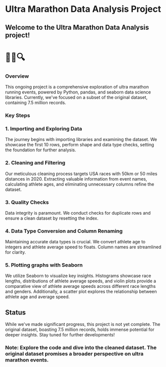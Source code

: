 # Ultra Marathon Data Analysis Project
## Welcome to the Ultra Marathon Data Analysis project!  
# 🏃‍♂️🔍

### Overview
This ongoing project is a comprehensive exploration of ultra marathon running events, powered by Python, pandas, and seaborn data science libraries. Currently, we've focused on a subset of the original dataset, containing 7.5 million records.

### Key Steps
### 1. Importing and Exploring Data
The journey begins with importing libraries and examining the dataset. We showcase the first 10 rows, perform shape and data type checks, setting the foundation for further analysis.

### 2. Cleaning and Filtering
Our meticulous cleaning process targets USA races with 50km or 50 miles distances in 2020. Extracting valuable information from event names, calculating athlete ages, and eliminating unnecessary columns refine the dataset.

### 3. Quality Checks
Data integrity is paramount. We conduct checks for duplicate rows and ensure a clean dataset by resetting the index.

### 4. Data Type Conversion and Column Renaming
Maintaining accurate data types is crucial. We convert athlete age to integers and athlete average speed to floats. Column names are streamlined for clarity.

### 5. Plotting graphs with Seaborn 
We utilize Seaborn to visualize key insights. Histograms showcase race lengths, distributions of athlete average speeds, and violin plots provide a comparative view of athlete average speeds across different race lengths and genders. Additionally, a scatter plot explores the relationship between athlete age and average speed.

## Status
While we've made significant progress, this project is not yet complete. The original dataset, boasting 7.5 million records, holds immense potential for deeper insights. Stay tuned for further developments!

### Note: Explore the code and dive into the cleaned dataset. The original dataset promises a broader perspective on ultra marathon events.
